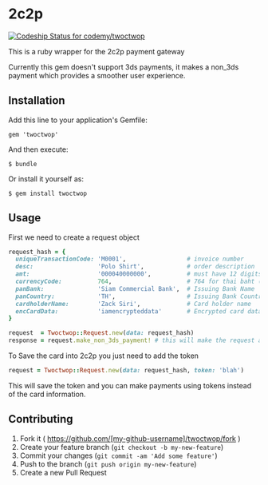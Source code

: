 # 2c2p

[ ![Codeship Status for codemy/twoctwop](https://codeship.io/projects/e177b320-18a3-0132-1aba-4eb52c1571b2/status)](https://codeship.io/projects/34256)

This is a ruby wrapper for the 2c2p payment gateway

Currently this gem doesn't support 3ds payments, it makes a non_3ds payment which provides a smoother user experience.

## Installation

Add this line to your application's Gemfile:

    gem 'twoctwop'

And then execute:

    $ bundle

Or install it yourself as:

    $ gem install twoctwop

## Usage

First we need to create a request object

```ruby
request_hash = { 
  uniqueTransactionCode: 'M0001',                 # invoice number
  desc:                  'Polo Shirt',            # order description
  amt:                   '000040000000',          # must have 12 digits
  currencyCode:          764,                     # 764 for thai baht (based on http://en.wikipedia.org/wiki/ISO_4217)
  panBank:               'Siam Commercial Bank',  # Issuing Bank Name
  panCountry:            'TH',                    # Issuing Bank Country
  cardholderName:        'Zack Siri',             # Card holder name
  encCardData:           'iamencrypteddata'       # Encrypted card data from payment form
}

request  = Twoctwop::Request.new(data: request_hash)
response = request.make_non_3ds_payment! # this will make the request and return a response
```

To Save the card into 2c2p you just need to add the token

```ruby
request = Twoctwop::Request.new(data: request_hash, token: 'blah')
```

This will save the token and you can make payments using tokens instead of the card information.

## Contributing

1. Fork it ( https://github.com/[my-github-username]/twoctwop/fork )
2. Create your feature branch (`git checkout -b my-new-feature`)
3. Commit your changes (`git commit -am 'Add some feature'`)
4. Push to the branch (`git push origin my-new-feature`)
5. Create a new Pull Request